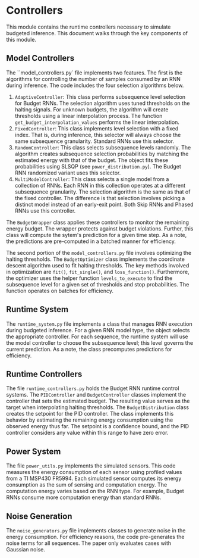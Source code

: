 # Controllers
This module contains the runtime controllers necessary to simulate budgeted inference. This document walks through the key components of this module.

## Model Controllers
The ``model_controllers.py` file implements two features. The first is the algorithms for controlling the number of samples consumed by an RNN during inference. The code includes the four selection algorithms below.
1. `AdaptiveController`: This class performs subsequence level selection for Budget RNNs. The selection algorithm uses tuned thresholds on the halting signals. For unknown budgets, the algorithm will create thresholds using a linear interpolation process. The function `get_budget_interpolation_values` performs the linear interpolation. 
2. `FixedController`: This class implements level selection with a fixed index. That is, during inference, this selector will always choose the same subsequence granularity. Standard RNNs use this selector.
3. `RandomController`: This class selects subsequence levels randomly. The algorithm creates subsequence selection probabilities by matching the estimated energy with that of the budget. The object fits these probabilities using SLSQP (see `power_distribution.py`). The Budget RNN randomized variant uses this selector.
4. `MultiModelController`: This class selects a single model from a collection of RNNs. Each RNN in this collection operates at a different subsequence granularity. The selection algorithm is the same as that of the fixed controller. The difference is that selection involves picking a distinct model instead of an early-exit point. Both Skip RNNs and Phased RNNs use this controller.

The `BudgetWrapper` class applies these controllers to monitor the remaining energy budget. The wrapper protects against budget violations. Further, this class will compute the sytem's prediction for a given time step. As a note, the predictions are pre-computed in a batched manner for efficiency.

The second portion of the `model_controllers.py` file involves optimizing the halting thresholds. The `BudgetOptimizer` class implements the coordinate descent algorithm used to fit halting thresholds. The key methods involved in optimization are `fit()`, `fit_single()`, and `loss_function()`. Furthermore, the optimizer uses the helper function `levels_to_execute` to find the subsequence level for a given set of thresholds and stop probabilities. The function operates on batches for efficiency.

## Runtime System
The `runtime_system.py` file implements a class that manages RNN execution during budgeted inference. For a given RNN model type, the object selects the appropriate controller. For each sequence, the runtime system will use the model controller to choose the subsequence level; this level governs the current prediction. As a note, the class precomputes predictions for efficiency.

## Runtime Controllers
The file `runtime_controllers.py` holds the Budget RNN runtime control systems. The `PIDController` and `BudgetController` classes implement the controller that sets the estimated budget. The resulting value serves as the target when interpolating halting thresholds. The `BudgetDistribution` class creates the setpoint for the PID controller. The class implements this behavior by estimating the remaining energy consumption using the observed energy thus far. The setpoint is a confidence bound, and the PID controller considers any value within this range to have zero error.

## Power System
The file `power_utils.py` implements the simulated sensors. This code measures the energy consumption of each sensor using profiled values from a TI MSP430 FR5994. Each simulated sensor computes its energy consumption as the sum of sensing and computation energy. The computation energy varies based on the RNN type. For example, Budget RNNs consume more computation energy than standard RNNs.

## Noise Generation
The `noise_generators.py` file implements classes to generate noise in the energy consumption. For efficiency reasons, the code pre-generates the noise terms for all sequences. The paper only evaluates cases with Gaussian noise. 
